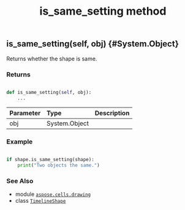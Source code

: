 ﻿---
title: is_same_setting method
second_title: Aspose.Cells for Python via .NET API References
description: 
type: docs
weight: 160
url: /aspose.cells.drawing/timelineshape/is_same_setting/
is_root: false
---

## is_same_setting(self, obj) {#System.Object}

Returns whether the shape is same.


### Returns 





```python

def is_same_setting(self, obj):
    ...
```


| Parameter | Type | Description |
| :- | :- | :- |
| obj | System.Object |  |

### Example 


```python

if shape.is_same_setting(shape):
    print("Two objects the same.")

```



### See Also
* module [`aspose.cells.drawing`](../../)
* class [`TimelineShape`](/cells/python-net/aspose.cells.drawing/timelineshape)
